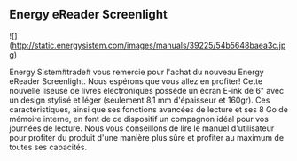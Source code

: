 ## Energy eReader Screenlight

![] (http://static.energysistem.com/images/manuals/39225/54b5648baea3c.jpg)

Energy Sistem#trade# vous remercie pour l'achat du nouveau Energy eReader Screenlight. Nous espérons que vous allez en profiter! Cette nouvelle liseuse de livres électroniques possède un écran E-ink de 6" avec un design stylisé et léger (seulement 8,1 mm d'épaisseur et 160gr). Ces caractéristiques, ainsi que ses fonctions avancées de lecture et ses 8 Go de mémoire interne, en font de ce dispositif un compagnon idéal pour vos journées de lecture. Nous vous conseillons de lire le manuel d'utilisateur pour profiter du produit d'une manière plus sûre et profiter au maximum de toutes ses capacités. 

